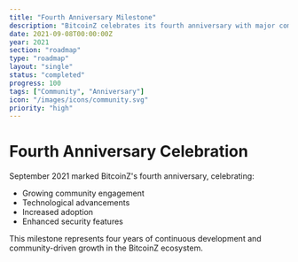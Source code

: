```yaml
---
title: "Fourth Anniversary Milestone"
description: "BitcoinZ celebrates its fourth anniversary with major community achievements and technological advancements"
date: 2021-09-08T00:00:00Z
year: 2021
section: "roadmap"
type: "roadmap"
layout: "single"
status: "completed"
progress: 100
tags: ["Community", "Anniversary"]
icon: "/images/icons/community.svg"
priority: "high"
---
```


# Fourth Anniversary Celebration

September 2021 marked BitcoinZ's fourth anniversary, celebrating:
- Growing community engagement
- Technological advancements
- Increased adoption
- Enhanced security features

This milestone represents four years of continuous development and community-driven growth in the BitcoinZ ecosystem.
